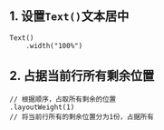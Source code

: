 ## 1. 设置`Text()`文本居中

```
Text()
    .width("100%")
```

## 2. 占据当前行所有剩余位置

```
// 根据顺序，占取所有剩余的位置
.layoutWeight(1)
// 将当前行所有的剩余位置分为1份，占据所有
```